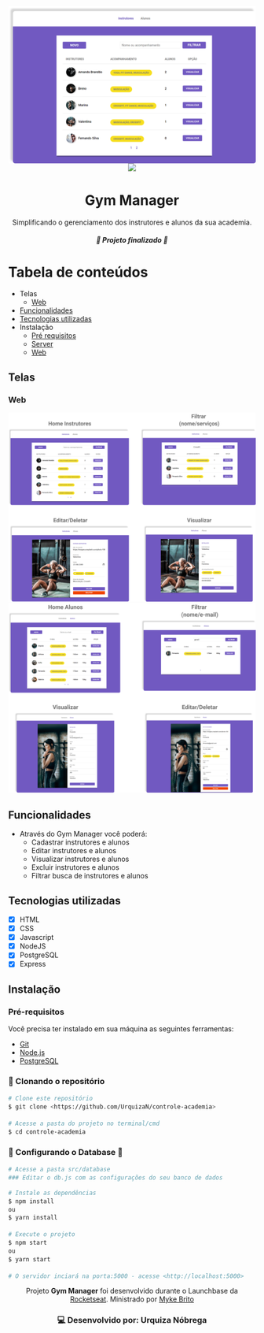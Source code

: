 <p align="center" >
<img align="center" src="public/screens/banner.png" />
<a href="https://www.linkedin.com/in/urquiza-n%C3%B3brega-b999a1105/"><img src="https://img.shields.io/badge/LinkedIn-Urquiza%20N%C3%B3brega-blue"></a>
</p>
<h1 align="center">Gym Manager</h1>
<p align="center">Simplificando o gerenciamento dos instrutores e alunos da sua academia.</p>

<h5 align="center"> 🚀 Projeto finalizado 🚀 </h5>

Tabela de conteúdos
=================
<!--ts-->
   * Telas
      * [Web](#telas)
   * [Funcionalidades](#funcionalidades)
   * [Tecnologias utilizadas](#tecnologias-utilizadas)
   * Instalação
      * [Pré requisitos](#pré-requisitos)
      * [Server](#server)
      * [Web](#web)
<!--te-->

## Telas
### Web
<img src="public/screens/instructors.png" />
<img src="public/screens/members.png" />

## Funcionalidades
- Através do Gym Manager você poderá:
	- Cadastrar instrutores e alunos
	- Editar instrutores e alunos
	- Visualizar instrutores e alunos
	- Excluir instrutores e alunos
  - Filtrar busca de instrutores e alunos

## Tecnologias utilizadas
- [x] HTML
- [x] CSS
- [x] Javascript
- [x] NodeJS
- [x] PostgreSQL
- [x] Express

## Instalação

### Pré-requisitos
Você precisa ter instalado em sua máquina as seguintes ferramentas:
- [Git](https://git-scm.com)
- [Node.js](https://nodejs.org/en/) 
- [PostgreSQL](https://www.postgresql.org/) 

### 🎲 Clonando o repositório

```bash
# Clone este repositório
$ git clone <https://github.com/UrquizaN/controle-academia>

# Acesse a pasta do projeto no terminal/cmd
$ cd controle-academia
```
### 🛑 Configurando o Database 🛑

```bash
# Acesse a pasta src/database
### Editar o db.js com as configurações do seu banco de dados
```
```bash
# Instale as dependências
$ npm install
ou
$ yarn install

# Execute o projeto
$ npm start
ou 
$ yarn start

# O servidor inciará na porta:5000 - acesse <http://localhost:5000>
```
<p  align="center">Projeto <strong>Gym Manager</strong> foi desenvolvido durante o Launchbase da <a  href="https://rocketseat.com.br">Rocketseat</a>. Ministrado por <a href="https://github.com/maykbrito"> Myke Brito </a></p>

<h3 align="center">
💻 Desenvolvido por: Urquiza Nóbrega
</h3>
